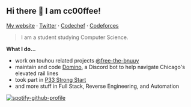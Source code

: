 ## Hi there 👋 I am cc00ffee!

[My website](https://hotlatte.me) ·
[Twitter](https://twitter.com/_cc00ffee) ·
[Codechef](https://www.codechef.com/users/cc0ffee) ·
[Codeforces](https://codeforces.com/profile/cc00ffee)

> I am a student studying Computer Science.

**What I do...**

- work on touhou related projects [@free-the-bnuuy](https://github.com/free-the-bnuuy)
- maintain and code [Domino](https://github.com/cc0ffee/domino), a Discord bot to help navigate Chicago's elevated rail lines
- took part in [P33 Strong Start](https://p33chicago.com/strongstart/)
- and more stuff in Full Stack, Reverse Engineering, and Automation

[![spotify-github-profile](https://spotify-github-profile.vercel.app/api/view?uid=bwixm9ffrv3gloacm34hcj0dj&cover_image=true&theme=novatorem&show_offline=false&background_color=121212&interchange=false&bar_color=53b14f&bar_color_cover=true)](https://github.com/kittinan/spotify-github-profile)
